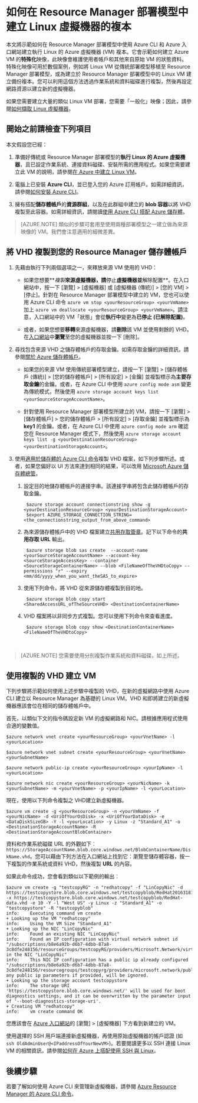 <properties
	pageTitle="建立 Linux VM 的複本 | Microsoft Azure"
	description="了解如何在 Resource Manager 部署模型中，藉由建立「特殊化映像」來建立執行 Linux 的 Azure 虛擬機器。"
	services="virtual-machines-linux"
	documentationCenter=""
	authors="dsk-2015"
	manager="timlt"
	editor=""
	tags="azure-resource-manager"/>

<tags
	ms.service="virtual-machines-linux"
	ms.workload="infrastructure-services"
	ms.tgt_pltfrm="vm-linux"
	ms.devlang="na"
	ms.topic="article"
	ms.date="04/26/2016"
	ms.author="dkshir"/>

# 如何在 Resource Manager 部署模型中建立 Linux 虛擬機器的複本



本文將示範如何在 Resource Manager 部署模型中使用 Azure CLI 和 Azure 入口網站建立執行 Linux 的 Azure 虛擬機器 (VM) 複本。它會示範如何建立 Azure VM 的**特殊化**映像，此映像會維護使用者帳戶和其他來自原始 VM 的狀態資料。特殊化映像可用於數個案例，例如將 Linux VM 從傳統部署模型移植至 Resource Manager 部署模型，或為建立於 Resource Manager 部署模型中的 Linux VM 建立備份複本。您可以利用這個方法透過作業系統和資料磁碟進行複製，然後再設定網路資源以建立新的虛擬機器。

如果您需要建立大量的類似 Linux VM 部署，您需要「一般化」映像；因此，請參閱[如何擷取 Linux 虛擬機器](virtual-machines-linux-capture-image.md)。



## 開始之前請檢查下列項目

本文假設您已經：

1. 準備好傳統或 Resource Manager 部署模型的**執行 Linux 的 Azure 虛擬機器**，且已設定作業系統、連接資料磁碟、安裝所需的應用程式。如果您需要建立此 VM 的說明，請參閱[在 Azure 中建立 Linux VM](virtual-machines-linux-quick-create-cli.md)。 

1. 電腦上已安裝 **Azure CLI**，並已登入您的 Azure 訂用帳戶。如需詳細資訊，請參閱[如何安裝 Azure CLI](../xplat-cli-install.md)。

1. 擁有搭配**儲存體帳戶**的**資源群組**，以及在此群組中建立的 **blob 容器**以將 VHD 複製至此容器。如需詳細資訊，請閱讀[使用 Azure CLI 搭配 Azure 儲存體](../storage/storage-azure-cli.md)。



> [AZURE.NOTE] 類似的步驟可套用至使用兩種部署模型之一建立做為來源映像的 VM。我們會注意適用的細微差異。


## 將 VHD 複製到您的 Resource Manager 儲存體帳戶


1. 先藉由執行下列兩個選項之一，來釋放來源 VM 使用的 VHD：

	- 如果您想要**_複製_**來源虛擬機器，請**停止**虛擬機器並**解除配置**。在入口網站中，按一下 [瀏覽] > [虛擬機器] 或 [虛擬機器 (傳統)] > [您的 VM] > [停止]。針對在 Resource Manager 部署模型中建立的 VM，您也可以使用 Azure CLI 命令 `azure vm stop <yourResourceGroup> <yourVmName>` 加上 `azure vm deallocate <yourResourceGroup> <yourVmName>`。請注意，入口網站中的 VM「狀態」會從**執行中**變更為**已停止 (已解除配置)**。
	
	- 或者，如果您想要**移轉**來源虛擬機器，請**刪除**該 VM 並使用剩餘的 VHD。在[入口網站](https://portal.azure.com)中**瀏覽**至您的虛擬機器並按一下 [刪除]。
	
1. 尋找包含來源 VHD 之儲存體帳戶的存取金鑰。如需存取金鑰的詳細資訊，請參閱[關於 Azure 儲存體帳戶](../storage/storage-create-storage-account.md)。

	- 如果您的來源 VM 使用傳統部署模型建立，請按一下 [瀏覽] > [儲存體帳戶 (傳統)] > [您的儲存體帳戶] > [所有設定] > [金鑰] 並複製標示為**主要存取金鑰**的金鑰。或者，在 Azure CLI 中使用 `azure config mode asm` 變更為傳統模式，然後使用 `azure storage account keys list <yourSourceStorageAccountName>`。

	- 針對使用 Resource Manager 部署模型所建立的 VM，請按一下 [瀏覽] > [儲存體帳戶] > 您的儲存體帳戶 > [所有設定] > [存取金鑰] 並複製標示為 **key1** 的金鑰。或者，在 Azure CLI 中使用 `azure config mode arm` 確認您在 Resource Manager 模式下，然後使用 `azure storage account keys list -g <yourDestinationResourceGroup> <yourDestinationStorageAccount>`。

1. 使用[適用於儲存體的 Azure CLI 命令](../storage/storage-azure-cli.md)複製 VHD 檔案，如下列步驟所述。或者，如果您偏好以 UI 方法來達到相同的結果，可以改用 [Microsoft Azure 儲存體總管](http://storageexplorer.com/)。</br>
	1. 設定目的地儲存體帳戶的連接字串。該連接字串將包含此儲存體帳戶的存取金鑰。
	
			$azure storage account connectionstring show -g <yourDestinationResourceGroup> <yourDestinationStorageAccount>
			$export AZURE_STORAGE_CONNECTION_STRING=<the_connectionstring_output_from_above_command>
	
	2. 為來源儲存體帳戶中的 VHD 檔案建立[共用存取簽章](../storage/storage-dotnet-shared-access-signature-part-1.md)。記下以下命令的**共用存取 URL** 輸出。
	
			$azure storage blob sas create  --account-name <yourSourceStorageAccountName> --account-key <SourceStorageAccessKey> --container <SourceStorageContainerName> --blob <FileNameOfTheVHDtoCopy> --permissions "r" --expiry <mm/dd/yyyy_when_you_want_theSAS_to_expire>
	
	3. 使用下列命令，將 VHD 從來源儲存體複製到目的地。
	
			$azure storage blob copy start <SharedAccessURL_ofTheSourceVHD> <DestinationContainerName>
	
	4. VHD 檔案將以非同步方式複製。您可以使用下列命令來查看進度。
	
			$azure storage blob copy show <DestinationContainerName> <FileNameOfTheVHDtoCopy>
		
</br>

>[AZURE.NOTE] 您需要使用分別複製作業系統和資料磁碟，如上所述。


## 使用複製的 VHD 建立 VM

下列步驟將示範如何使用上述步驟中複製的 VHD，在新的虛擬網路中使用 Azure CLI 建立以 Resource Manager 為基礎的 Linux VM。VHD 和即將建立的新虛擬機器應該會位在相同的儲存體帳戶中。


首先，以類似下文的指令碼設定新 VM 的虛擬網路和 NIC。請根據應用程式使用合適的變數值。

	$azure network vnet create <yourResourceGroup> <yourVnetName> -l <yourLocation>

	$azure network vnet subnet create <yourResourceGroup> <yourVnetName> <yourSubnetName>

	$azure network public-ip create <yourResourceGroup> <yourIpName> -l <yourLocation>

	$azure network nic create <yourResourceGroup> <yourNicName> -k <yourSubnetName> -m <yourVnetName> -p <yourIpName> -l <yourLocation>


現在，使用以下列命令複製之 VHD建立新虛擬機器。</br>

	$azure vm create -g <yourResourceGroup> -n <yourVmName> -f <yourNicName> -d <UriOfYourOsDisk> -x <UriOfYourDataDisk> -e <DataDiskSizeGB> -Y -l <yourLocation> -y Linux -z "Standard_A1" -o <DestinationStorageAccountName> -R <DestinationStorageAccountBlobContainer>

	
資料和作業系統磁碟 URL 的外觀如下︰`https://StorageAccountName.blob.core.windows.net/BlobContainerName/DiskName.vhd`。您可以藉由下列方法在入口網站上找到它：瀏覽至儲存體容器，按一下複製的作業系統或資料 VHD，然後複製 **URL** 的內容。
	
	
如果此命令成功，您會看到類似以下範例的輸出︰

	$azure vm create -g "testcopyRG" -n "redhatcopy" -f "LinCopyNic" -d https://testcopystore.blob.core.windows.net/testcopyblob/RedHat201631816334.vhd -x https://testcopystore.blob.core.windows.net/testcopyblob/RedHat-data.vhd -e 10 -Y -l "West US" -y Linux -z "Standard_A1" -o "testcopystore" -R "testcopyblob"
	info:    Executing command vm create
	+ Looking up the VM "redhatcopy"
	info:    Using the VM Size "Standard_A1"
	+ Looking up the NIC "LinCopyNic"
	info:    Found an existing NIC "LinCopyNic"
	info:    Found an IP configuration with virtual network subnet id "/subscriptions/b8e6a92b-d6b7-4dbb-87a8-3c8dfe248156/resourceGroups/testcopyRG/providers/Microsoft.Network/virtualNetworks/LinCopyVnet/subnets/LinCopySub" in the NIC "LinCopyNic"
	info:    This NIC IP configuration has a public ip already configured "/subscriptions/b8e6a92b-d6b7-4dbb-87a8-3c8dfe248156/resourcegroups/testcopyrg/providers/microsoft.network/publicipaddresses/lincopyip", any public ip parameters if provided, will be ignored.
	+ Looking up the storage account testcopystore
	info:    The storage URI 'https://testcopystore.blob.core.windows.net/' will be used for boot diagnostics settings, and it can be overwritten by the parameter input of '--boot-diagnostics-storage-uri'.
	+ Creating VM "redhatcopy"
	info:    vm create command OK

您應該會在 [Azure 入口網站](https://portal.azure.com)的 [瀏覽] > [虛擬機器] 下方看到新建立的 VM。

使用選擇的 SSH 用戶端連接新虛擬機器，再使用原始虛擬機器的帳戶認證 (如 `ssh OldAdminUser@<IPaddressOfYourNewVM>`)。若要閱讀更多以 SSH 連接 Linux VM 的相關資訊，請參閱[如何在 Azure 上搭配使用 SSH 與 Linux](virtual-machines-linux-ssh-from-linux.md)。


## 後續步驟

若要了解如何使用 Azure CLI 來管理新虛擬機器，請參閱 [Azure Resource Manager 的 Azure CLI 命令](azure-cli-arm-commands.md)。

<!---HONumber=AcomDC_0511_2016-->